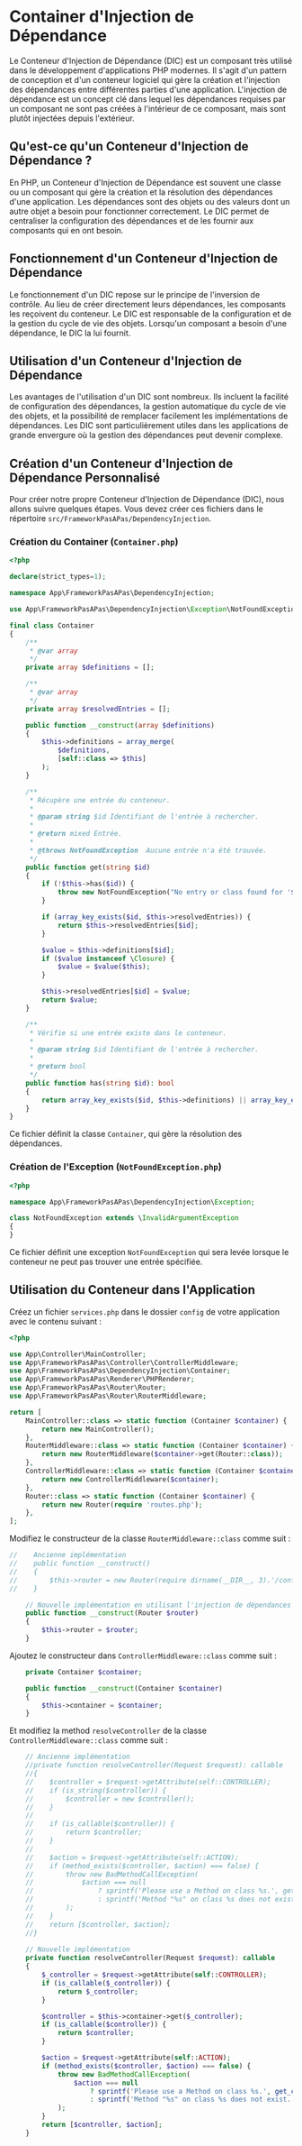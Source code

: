 # Container d'Injection de Dépendance 

Le Conteneur d'Injection de Dépendance (DIC) est un composant très utilisé dans le développement d'applications PHP modernes. Il s'agit d'un pattern de conception et d'un conteneur logiciel qui gère la création et l'injection des dépendances entre différentes parties d'une application. L'injection de dépendance est un concept clé dans lequel les dépendances requises par un composant ne sont pas créées à l'intérieur de ce composant, mais sont plutôt injectées depuis l'extérieur.

## Qu'est-ce qu'un Conteneur d'Injection de Dépendance ?

En PHP, un Conteneur d'Injection de Dépendance est souvent une classe ou un composant qui gère la création et la résolution des dépendances d'une application. Les dépendances sont des objets ou des valeurs dont un autre objet a besoin pour fonctionner correctement. Le DIC permet de centraliser la configuration des dépendances et de les fournir aux composants qui en ont besoin.

## Fonctionnement d'un Conteneur d'Injection de Dépendance

Le fonctionnement d'un DIC repose sur le principe de l'inversion de contrôle. Au lieu de créer directement leurs dépendances, les composants les reçoivent du conteneur. Le DIC est responsable de la configuration et de la gestion du cycle de vie des objets. Lorsqu'un composant a besoin d'une dépendance, le DIC la lui fournit.

## Utilisation d'un Conteneur d'Injection de Dépendance

Les avantages de l'utilisation d'un DIC sont nombreux. Ils incluent la facilité de configuration des dépendances, la gestion automatique du cycle de vie des objets, et la possibilité de remplacer facilement les implémentations de dépendances. Les DIC sont particulièrement utiles dans les applications de grande envergure où la gestion des dépendances peut devenir complexe.

## Création d'un Conteneur d'Injection de Dépendance Personnalisé

Pour créer notre propre Conteneur d'Injection de Dépendance (DIC), nous allons suivre quelques étapes. Vous devez créer ces fichiers dans le répertoire `src/FrameworkPasAPas/DependencyInjection`.

### Création du Container (`Container.php`)

```php
<?php

declare(strict_types=1);

namespace App\FrameworkPasAPas\DependencyInjection;

use App\FrameworkPasAPas\DependencyInjection\Exception\NotFoundException;

final class Container
{
    /**
     * @var array
     */
    private array $definitions = [];

    /**
     * @var array
     */
    private array $resolvedEntries = [];

    public function __construct(array $definitions)
    {
        $this->definitions = array_merge(
            $definitions,
            [self::class => $this]
        );
    }

    /**
     * Récupère une entrée du conteneur.
     *
     * @param string $id Identifiant de l'entrée à rechercher.
     *
     * @return mixed Entrée.
     *
     * @throws NotFoundException  Aucune entrée n'a été trouvée.
     */
    public function get(string $id)
    {
        if (!$this->has($id)) {
            throw new NotFoundException("No entry or class found for '$id'");
        }

        if (array_key_exists($id, $this->resolvedEntries)) {
            return $this->resolvedEntries[$id];
        }

        $value = $this->definitions[$id];
        if ($value instanceof \Closure) {
            $value = $value($this);
        }

        $this->resolvedEntries[$id] = $value;
        return $value;
    }

    /**
     * Vérifie si une entrée existe dans le conteneur.
     *
     * @param string $id Identifiant de l'entrée à rechercher.
     *
     * @return bool
     */
    public function has(string $id): bool
    {
        return array_key_exists($id, $this->definitions) || array_key_exists($id, $this->resolvedEntries);
    }
}
```

Ce fichier définit la classe `Container`, qui gère la résolution des dépendances.

### Création de l'Exception (`NotFoundException.php`)

```php
<?php

namespace App\FrameworkPasAPas\DependencyInjection\Exception;

class NotFoundException extends \InvalidArgumentException
{
}
```

Ce fichier définit une exception `NotFoundException` qui sera levée lorsque le conteneur ne peut pas trouver une entrée spécifiée.

## Utilisation du Conteneur dans l'Application

Créez un fichier `services.php` dans le dossier `config` de votre application avec le contenu suivant :

```php
<?php

use App\Controller\MainController;
use App\FrameworkPasAPas\Controller\ControllerMiddleware;
use App\FrameworkPasAPas\DependencyInjection\Container;
use App\FrameworkPasAPas\Renderer\PHPRenderer;
use App\FrameworkPasAPas\Router\Router;
use App\FrameworkPasAPas\Router\RouterMiddleware;

return [
    MainController::class => static function (Container $container) {
        return new MainController();
    },
    RouterMiddleware::class => static function (Container $container) {
        return new RouterMiddleware($container->get(Router::class));
    },
    ControllerMiddleware::class => static function (Container $container) {
        return new ControllerMiddleware($container);
    },
    Router::class => static function (Container $container) {
        return new Router(require 'routes.php');
    },
];
```
Modifiez le constructeur de la classe `RouterMiddleware::class` comme suit :

```php
//    Ancienne implémentation
//    public function __construct()
//    {
//        $this->router = new Router(require dirname(__DIR__, 3).'/config/routes.php');
//    }

    // Nouvelle implémentation en utilisant l'injection de dépendances
    public function __construct(Router $router)
    {
        $this->router = $router;
    }
```
Ajoutez le constructeur dans `ControllerMiddleware::class` comme suit :

```php
    private Container $container;

    public function __construct(Container $container)
    {
        $this->container = $container;
    }
```

Et modifiez la method `resolveController` de la classe `ControllerMiddleware::class` comme suit :

```php
    // Ancienne implémentation
    //private function resolveController(Request $request): callable
    //{
    //    $controller = $request->getAttribute(self::CONTROLLER);
    //    if (is_string($controller)) {
    //        $controller = new $controller();
    //    }
    //
    //    if (is_callable($controller)) {
    //        return $controller;
    //    }
    //
    //    $action = $request->getAttribute(self::ACTION);
    //    if (method_exists($controller, $action) === false) {
    //        throw new BadMethodCallException(
    //            $action === null
    //                ? sprintf('Please use a Method on class %s.', get_class($controller))
    //                : sprintf('Method "%s" on class %s does not exist.', $action, get_class($controller))
    //        );
    //    }
    //    return [$controller, $action];
    //}
    
    // Nouvelle implémentation
    private function resolveController(Request $request): callable
    {
        $_controller = $request->getAttribute(self::CONTROLLER);
        if (is_callable($_controller)) {
            return $_controller;
        }

        $controller = $this->container->get($_controller);
        if (is_callable($controller)) {
            return $controller;
        }

        $action = $request->getAttribute(self::ACTION);
        if (method_exists($controller, $action) === false) {
            throw new BadMethodCallException(
                $action === null
                    ? sprintf('Please use a Method on class %s.', get_class($controller))
                    : sprintf('Method "%s" on class %s does not exist.', $action, get_class($controller))
            );
        }
        return [$controller, $action];
    }
```